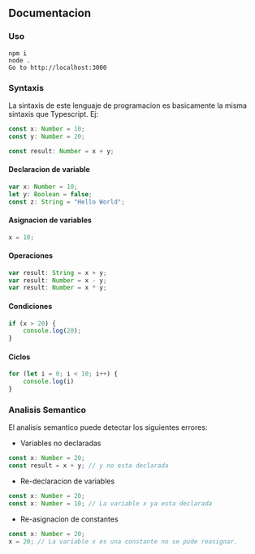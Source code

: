 ## Documentacion

### Uso

```shell
npm i
node .
Go to http://localhost:3000 
```
### Syntaxis

La sintaxis de este lenguaje de programacion es basicamente la misma sintaxis que Typescript. Ej:

```ts
const x: Number = 10;
const y: Number = 20;

const result: Number = x + y;
```

#### Declaracion de variable

```js
var x: Number = 10;
let y: Boolean = false;
const z: String = "Hello World";
```

#### Asignacion de variables

```js
x = 10;
```

#### Operaciones

```js
var result: String = x + y;
var result: Number = x - y;
var result: Number = x * y;
```

#### Condiciones

```js
if (x > 20) {
    console.log(20);
}
```

#### Ciclos
```js
for (let i = 0; i < 10; i++) {
    console.log(i)
}
```

### Analisis Semantico

El analisis semantico puede detectar los siguientes errores:
- Variables no declaradas
```js
const x: Number = 20;
const result = x + y; // y no esta declarada
```

- Re-declaracion de variables
```js
const x: Number = 20;
const x: Number = 10; // La variable x ya esta declarada
```

- Re-asignacion de constantes

```js
const x: Number = 20;
x = 20; // La variable x es una constante no se pude reasignar.
```